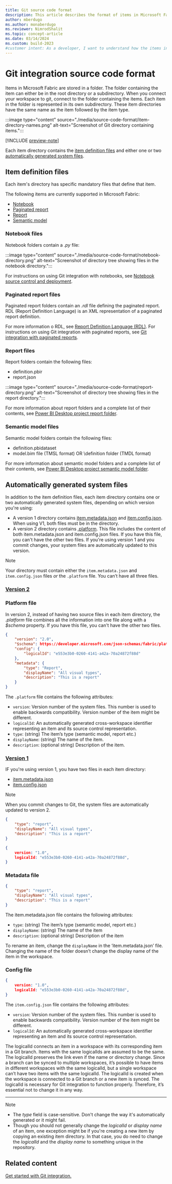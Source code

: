 ```yaml
---
title: Git source code format
description: This article describes the format of items in Microsoft Fabric's Git integration tool and how they're structured in the folder.
author: mberdugo
ms.author: monaberdugo
ms.reviewer: NimrodShalit
ms.topic: concept-article
ms.date: 03/14/2024
ms.custom: build-2023
#customer intent: As a developer, I want to understand how the items in Microsoft Fabric's Git integration tool are structured so that I can use it effectively.
---
```


# Git integration source code format

Items in Microsoft Fabric are stored in a folder. The folder containing the item can either be in the root directory or a subdirectory. When you connect your workspace to git, connect to the folder containing the items. Each item in the folder is represented in its own subdirectory. These item directories have the same name as the item followed by the item type.

:::image type="content" source="./media/source-code-format/item-directory-names.png" alt-text="Screenshot of Git directory containing items.":::

[!INCLUDE [preview-note](../../includes/feature-preview-note.md)]

Each item directory contains the [item definition files](#item-definition-files) and either one or two [automatically generated system files](#automatically-generated-system-files).

## Item definition files

Each item's directory has specific mandatory files that define that item.

The following items are currently supported in Microsoft Fabric:

- [Notebook](#notebook-files)
- [Paginated report](#paginated-report-files)
- [Report](#report-files)
- [Semantic model](#semantic-model-files)

### Notebook files

Notebook folders contain a *.py* file:

:::image type="content" source="./media/source-code-format/notebook-directory.png" alt-text="Screenshot of directory tree showing files in the notebook directory.":::

For instructions on using Git integration with notebooks, see [Notebook source control and deployment](../../data-engineering/notebook-source-control-deployment.md#notebook-git-integration).

### Paginated report files

Paginated report folders contain an *.rdl* file defining the paginated report. RDL (Report Definition Language) is an XML representation of a paginated report definition.

For more information o RDL, see [Report Definition Language (RDL)](/power-bi/paginated-reports/report-definition-language).
For instructions on using Git integration with paginated reports, see [Git integration with paginated reports](/power-bi/paginated-reports/paginated-github-integration).

### Report files

Report folders contain the following files:

- definition.pbir
- report.json

:::image type="content" source="./media/source-code-format/report-directory.png" alt-text="Screenshot of directory tree showing files in the report directory.":::

For more information about report folders and a complete list of their contents, see [Power BI Desktop project report folder](/power-bi/developer/projects/projects-report).

### Semantic model files

Semantic model folders contain the following files:

- definition.pbidataset
- model.bim file (TMSL format) OR \definition folder (TMDL format)

For more information about semantic model folders and a complete list of their contents, see [Power BI Desktop project semantic model folder](/power-bi/developer/projects/projects-dataset).

## Automatically generated system files

In addition to the item definition files, each item directory contains one or two automatically generated system files, depending on which version you're using:

- A version 1 directory contains [item.metadata.json](#metadata-file) and [item.config.json](#config-file). When using V1, both files must be in the directory.
- A version 2 directory contains [.platform](#platform-file). This file includes the content of both item.metadata.json and item.config.json files. If you have this file, you can't have the other two files. If you're using version 1 and you commit changes, your system files are automatically updated to this version.

>[!NOTE]
> Your directory must contain either the `item.metadata.json` and `item.config.json` files *or* the `.platform` file. You can’t have all three files.

### [Version 2](#tab/v2)

### Platform file

In version 2, instead of having two source files in each item directory, the *.platform* file combines all the information into one file along with a *$schema* property. If you have this file, you can't have the other two files.

```json
{
    "version": "2.0",
    "$schema": https://developer.microsoft.com/json-schemas/fabric/platform/platformProperties.json,
    "config": {
        "logicalId": "e553e3b0-0260-4141-a42a-70a24872f88d"
    },
    "metadata": {
        "type": "Report",
        "displayName": "All visual types",
        "description": "This is a report"
    }
}
```

The `.platform` file contains the following attributes:

- `version`: Version number of the system files. This number is used to enable backwards compatibility. Version number of the item might be different.
- `logicalId`: An automatically generated cross-workspace identifier representing an item and its source control representation.
- `type`: (string) The item’s type (semantic model, report etc.)
- `displayName`: (string) The name of the item.
- `description`: (optional string) Description of the item.

### [Version 1](#tab/v1)

IF you're using version 1, you have two files in each item directory:

- [item.metadata.json](#metadata-file)
- [item.config.json](#config-file)

> [!NOTE]
> When you commit changes to Git, the system files are automatically updated to version 2.

```json
{ 
    "type": "report", 
    "displayName": "All visual types",
    "description": "This is a report"
} 
```

```json
{ 
    version: "1.0", 
    logicalId: "e553e3b0-0260-4141-a42a-70a24872f88d", 
} 
```

### Metadata file

```json
{ 
    "type": "report", 
    "displayName": "All visual types",
    "description": "This is a report"
} 
```

The item.metadata.json file contains the following attributes:

- `type`: (string) The item’s type (semantic model, report etc.)
- `displayName`: (string) The name of the item
- `description`: (optional string) Description of the item

To rename an item, change the `displayName` in the ‘item.metadata.json’ file. Changing the name of the folder doesn’t change the display name of the item in the workspace.

### Config file

```json
{ 
    version: "1.0", 
    logicalId: "e553e3b0-0260-4141-a42a-70a24872f88d", 
} 
```

The `item.config.json` file contains the following attributes:

- `version`: Version number of the system files. This number is used to enable backwards compatibility. Version number of the item might be different.
- `logicalId`: An automatically generated cross-workspace identifier representing an item and its source control representation.

The logicalId connects an item in a workspace with its corresponding item in a Git branch. Items with the same logicalIds are assumed to be the same. The logicalId preserves the link even if the name or directory change. Since a branch can be synced to multiple workspaces, it’s possible to have items in different workspaces with the same logicalId, but a single workspace can’t have two items with the same logicalId. The logicalId is created when the workspace is connected to a Git branch or a new item is synced. The logicalId is necessary for Git integration to function properly. Therefore, it’s essential not to change it in any way.

---

> [!NOTE]
>
> - The *type* field is case-sensitive. Don't change the way it's automatically generated or it might fail.
> - Though you should not generally change the *logicalId* or *display name* of an item, one exception might be if you're creating a new item by copying an existing item directory. In that case, you do need to change the *logicalId* and the *display name* to something unique in the repository.

## Related content

[Get started with Git integration.](./git-get-started.md)